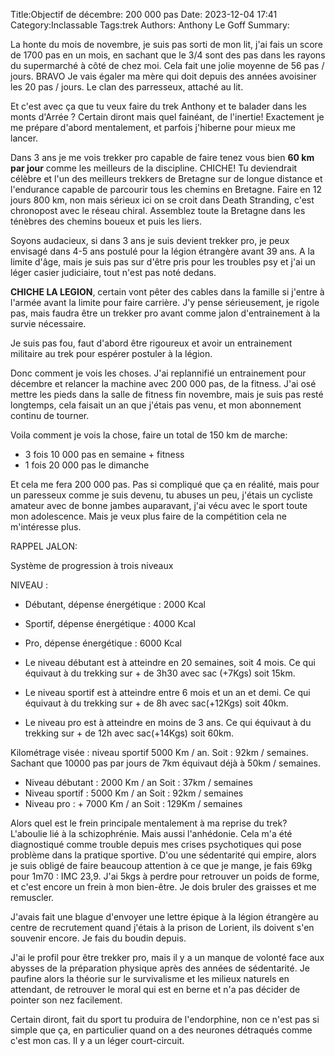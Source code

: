 Title:Objectif de décembre: 200 000 pas
Date: 2023-12-04 17:41
Category:Inclassable
Tags:trek
Authors: Anthony Le Goff
Summary:

La honte du mois de novembre, je suis pas sorti de mon lit, j'ai fais un score de 1700 pas en un mois, en sachant que le 3/4 sont des pas dans les rayons du supermarché à côté de chez moi. Cela fait une jolie moyenne de 56 pas / jours. BRAVO Je vais égaler ma mère qui doit depuis des années avoisiner les 20 pas / jours. Le clan des parresseux, attaché au lit.

Et c'est avec ça que tu veux faire du trek Anthony et te balader dans les monts d'Arrée ? Certain diront mais quel fainéant, de l'inertie! Exactement je me prépare d'abord mentalement, et parfois j'hiberne pour mieux me lancer.

Dans 3 ans je me vois trekker pro capable de faire tenez vous bien **60 km par jour** comme les meilleurs de la discipline. CHICHE! Tu deviendrait célèbre et l'un des meilleurs trekkers de Bretagne sur de longue distance et l'endurance capable de parcourir tous les chemins en Bretagne. Faire en 12 jours 800 km, non mais sérieux ici on se croit dans Death Stranding, c'est chronopost avec le réseau chiral. Assemblez toute la Bretagne dans les ténèbres des chemins boueux et puis les liers. 

Soyons audacieux, si dans 3 ans je suis devient trekker pro, je peux envisagé dans 4-5 ans postulé pour la légion étrangère avant 39 ans. A la limite d'âge, mais je suis pas sur d'être pris pour les troubles psy et j'ai un léger casier judiciaire, tout n'est pas noté dedans.

**CHICHE LA LEGION**, certain vont pêter des cables dans la famille si j'entre à l'armée avant la limite pour faire carrière. J'y pense sérieusement, je rigole pas, mais faudra être un trekker pro avant comme jalon d'entrainement à la survie nécessaire.

Je suis pas fou, faut d'abord être rigoureux et avoir un entrainement militaire au trek pour espérer postuler à la légion.

Donc comment je vois les choses. J'ai replannifié un entrainement pour décembre et relancer la machine avec 200 000 pas, de la fitness. J'ai osé mettre les pieds dans la salle de fitness fin novembre, mais je suis pas resté longtemps, cela faisait un an que j'étais pas venu, et mon abonnement continu de tourner.

Voila comment je vois la chose, faire un total de 150 km de marche:

- 3 fois 10 000 pas en semaine + fitness
- 1 fois 20 000 pas le dimanche


Et cela me fera 200 000 pas. Pas si compliqué que ça en réalité, mais pour un paresseux comme je suis devenu, tu abuses un peu, j'étais un cycliste amateur avec de bonne jambes auparavant, j'ai vécu avec le sport toute mon adolescence. Mais je veux plus faire de la compétition cela ne m'intéresse plus.

RAPPEL JALON:

Système de progression à trois niveaux

NIVEAU :

* Débutant, dépense énergétique : 2000 Kcal
* Sportif, dépense énergétique : 4000 Kcal
* Pro, dépense énergétique : 6000 Kcal

* Le niveau débutant est à atteindre en 20 semaines, soit 4 mois. Ce qui équivaut à du trekking sur + de 3h30 avec sac (+7Kgs) soit 15km.
* Le niveau sportif est à atteindre entre 6 mois et un an et demi. Ce qui équivaut à du trekking sur + de 8h avec sac(+12Kgs) soit 40km.
* Le niveau pro est à atteindre en moins de 3 ans. Ce qui équivaut à du trekking sur + de 12h avec sac(+14Kgs) soit 60km.

Kilométrage visée : niveau sportif 5000 Km / an. Soit : 92km / semaines. Sachant que 10000 pas par jours de 7km équivaut déjà à 50km / semaines.
   
* Niveau débutant : 2000 Km / an Soit : 37km / semaines
* Niveau sportif : 5000 Km / an Soit : 92km / semaines
* Niveau pro : + 7000 Km / an Soit : 129Km / semaines

Alors quel est le frein principale mentalement à ma reprise du trek? L'aboulie lié à la schizophrénie. Mais aussi l'anhédonie. Cela m'a été diagnostiqué comme trouble depuis mes crises psychotiques qui pose problème dans la pratique sportive. D'ou une sédentarité qui empire, alors je suis obligé de faire beaucoup attention à ce que je mange, je fais 69kg pour 1m70 : IMC 23,9. J'ai 5kgs à perdre pour retrouver un poids de forme, et c'est encore un frein à mon bien-être. Je dois bruler des graisses et me remuscler.

J'avais fait une blague d'envoyer une lettre épique à la légion étrangère au centre de recrutement quand j'étais à la prison de Lorient, ils doivent s'en souvenir encore. Je fais du boudin depuis. 

J'ai le profil pour être trekker pro, mais il y a un manque de volonté face aux abysses de la préparation physique après des années de sédentarité. Je paufine alors la théorie sur le survivalisme et les milieux naturels en attendant, de retrouver le moral qui est en berne et n'a pas décider de pointer son nez facilement.

Certain diront, fait du sport tu produira de l'endorphine, non ce n'est pas si simple que ça, en particulier quand on a des neurones détraqués comme c'est mon cas. Il y a un léger court-circuit. 
